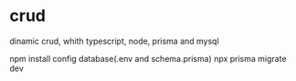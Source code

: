 # crud
dinamic crud, whith typescript, node, prisma and mysql

npm install
config database(.env and schema.prisma)
npx prisma migrate dev
